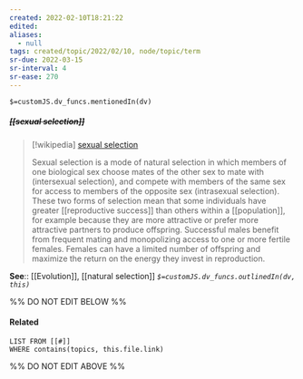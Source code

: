```yaml
---
created: 2022-02-10T18:21:22 
edited: 
aliases:
  - null
tags: created/topic/2022/02/10, node/topic/term
sr-due: 2022-03-15
sr-interval: 4
sr-ease: 270
---
```

`$=customJS.dv_funcs.mentionedIn(dv)`

##### <s class="topic-title">[[sexual selection]]</s>

> [!wikipedia] [sexual selection](https://en.wikipedia.org/wiki/Sexual%20selection)
> 
> Sexual selection is a mode of natural selection in which members of one biological sex choose mates of the other sex to mate with (intersexual selection), and compete with members of the same sex for access to members of the opposite sex (intrasexual selection). These two forms of selection mean that some individuals have greater [[reproductive success]] than others within a [[population]], for example because they are more attractive or prefer more attractive partners to produce offspring. Successful males benefit from frequent mating and monopolizing access to one or more fertile females. Females can have a limited number of offspring and maximize the return on the energy they invest in reproduction.

**See**:: [[Evolution]], [[natural selection]]
*`$=customJS.dv_funcs.outlinedIn(dv, this)`*

%% DO NOT EDIT BELOW %%

#### Related 

```dataview
LIST FROM [[#]]
WHERE contains(topics, this.file.link)
```
%% DO NOT EDIT ABOVE %%
